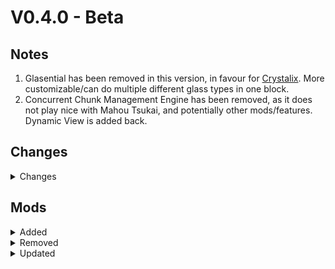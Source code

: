 # V0.4.0 - Beta

## Notes

1. Glasential has been removed in this version, in favour for [Crystalix](https://www.curseforge.com/minecraft/mc-mods/crystalix). More customizable/can do multiple different glass types in one block.
2. Concurrent Chunk Management Engine has been removed, as it does not play nice with Mahou Tsukai, and potentially other mods/features. Dynamic View is added back.

## Changes

<details>
<summary>Changes</summary>
- fixed Electric Fence from Mekanism Turrets & Fences
- Changed stats of turrets from Mekanism Turrets & Fences
- Added tooltips for Mekanism Turrets
- fixed default resourcepacks
- Changed Curvy Pipes settings
    - Curvy Pipes are more in line with mekanism stats
    - Curvy Pipe recipes modified
- Added hideitems.js to hide/remove unused/unneeded items from EMI
- Added new seeds for Irons Spellbooks materials. They are dropped from specific mobs rather than being crafted.
- Added new quests(FLoaBG; Welcome, Tips and Tricks)(Mobs; Kills)
- Changed Apothic Spawners modifier materials

</details>

## Mods

<details>
<summary>Added</summary>
- Mekanism Weaponry
- Curvy Pipes
- Better Advancements
- Rechiseled
- Rechiseled: Chipped
- Nature's Aura
- Nature's Aura KubeJS
- Mahou Tsukai
- Luminax
- Crsytalix
- Dynamic View
- Chisels and Bits

</details>

<details>
<summary>Removed</summary>
- Glasential
- C2ME/Concurrent Chunk Management Engine
    - Doesn't play nice with Mahou Tsukai, possibly more mods/features.
- Little Tiles
    - Replaced with Chisel and Bits since it wasn't rendering correctly.

</details>

<details>
<summary>Updated</summary>

</details>
